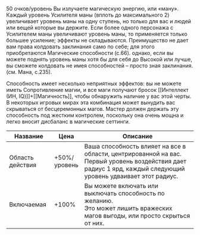 50 очков/уровень
Вы излучаете магическую энергию, или «ману». Каждый уровень Усилителя маны (вплоть до максимального 2) увеличивает уровень маны на одну ступень, но только для вас и людей или вещей которые вы держите. Если более одного персонажа с Усилителем маны увеличивают уровень маны, то применяется только большее усиление; эффекты не складываются. Преимущество не дает вам права колдовать заклинания само по себе; для этого приобретаются Магические способности (с.66). однако, если вы можете поднять уровень маны хотя бы для себя до Высокой или лучше, вы сможете колдовать не имея способностей – просто зная заклинания. (см. Мана, с.235).

Способность имеет несколько неприятных эффектов: вы не можете иметь Сопротивление магии, и все маги получают бросок [[Интеллект (ИН, IQ)]]+[[Магичность]], чтобы обнаружить наличие у вас этой черты. В некоторых игровых мирах эта комбинация может вынудить вас скрываться от бесцеремонных магов. Мастер должен держать эту способность под жестким контролем, поскольку она очень мощна и легко вносит дисбаланс в магические сеттинги.


| Название         | Цена             | Описание                                                                                                                                                       |
| ---------------- | ---------------- | -------------------------------------------------------------------------------------------------------------------------------------------------------------- |
| Область действия | +50%/<br>уровень | Ваша способность влияет на все в области, центрированной на вас. Первый уровень воздействия дает радиус 1 ярд, каждый следующий уровень удваивает этот радиус. |
| Включаемая       | +100%            | Вы можете включать или выключать способность по желанию.<br>Это может лишить вражеских магов выгоды, или просто скрыться от них.                               |
